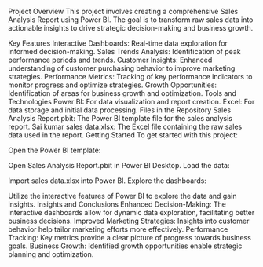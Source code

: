 Project Overview
This project involves creating a comprehensive Sales Analysis Report using Power BI. The goal is to transform raw sales data into actionable insights to drive strategic decision-making and business growth.

Key Features
Interactive Dashboards: Real-time data exploration for informed decision-making.
Sales Trends Analysis: Identification of peak performance periods and trends.
Customer Insights: Enhanced understanding of customer purchasing behavior to improve marketing strategies.
Performance Metrics: Tracking of key performance indicators to monitor progress and optimize strategies.
Growth Opportunities: Identification of areas for business growth and optimization.
Tools and Technologies
Power BI: For data visualization and report creation.
Excel: For data storage and initial data processing.
Files in the Repository
Sales Analysis Report.pbit: The Power BI template file for the sales analysis report.
Sai kumar sales data.xlsx: The Excel file containing the raw sales data used in the report.
Getting Started
To get started with this project:


Open the Power BI template:

Open Sales Analysis Report.pbit in Power BI Desktop.
Load the data:

Import sales data.xlsx into Power BI.
Explore the dashboards:

Utilize the interactive features of Power BI to explore the data and gain insights.
Insights and Conclusions
Enhanced Decision-Making: The interactive dashboards allow for dynamic data exploration, facilitating better business decisions.
Improved Marketing Strategies: Insights into customer behavior help tailor marketing efforts more effectively.
Performance Tracking: Key metrics provide a clear picture of progress towards business goals.
Business Growth: Identified growth opportunities enable strategic planning and optimization.
